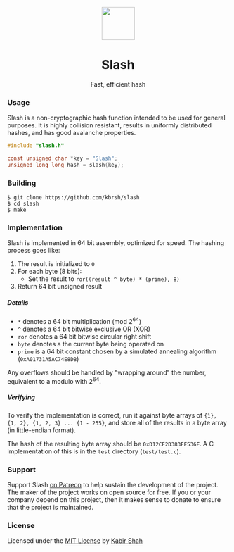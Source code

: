 <p align="center"><a href="https://github.com/kbrsh/slash" target="_blank"><img width="75" src="https://raw.githubusercontent.com/kbrsh/slash/master/img/logo.png"></a></p>

<h1 align="center">Slash</h1>

<p align="center">Fast, efficient hash</p>

### Usage

Slash is a non-cryptographic hash function intended to be used for general purposes. It is highly collision resistant, results in uniformly distributed hashes, and has good avalanche properties.

```c
#include "slash.h"

const unsigned char *key = "Slash";
unsigned long long hash = slash(key);
```

### Building

```shell
$ git clone https://github.com/kbrsh/slash
$ cd slash
$ make
```

### Implementation

Slash is implemented in 64 bit assembly, optimized for speed. The hashing process goes like:

1. The result is initialized to `0`
2. For each byte (8 bits):
   * Set the result to `ror((result ^ byte) * (prime), 8)`
3. Return 64 bit unsigned result

##### Details

* `*` denotes a 64 bit multiplication (mod 2<sup>64</sup>)
* `^` denotes a 64 bit bitwise exclusive OR (XOR)
* `ror` denotes a 64 bit bitwise circular right shift
* `byte` denotes a the current byte being operated on
* `prime` is a 64 bit constant chosen by a simulated annealing algorithm (`0xA01731A5AC74E8DB`)

Any overflows should be handled by "wrapping around" the number, equivalent to a modulo with 2<sup>64</sup>.

<!-- Prime: f(num, current) = num * (current ^ num) + 17, where num = current sub prime (3, 5, 7), current = XOR of all outputs, f(num, current) = output after sub prime in prime -->

##### Verifying

To verify the implementation is correct, run it against byte arrays of `{1}, {1, 2}, {1, 2, 3} ... {1 - 255}`, and store all of the results in a byte array (in little-endian format).

The hash of the resulting byte array should be `0xD12CE2D383EF536F`. A C implementation of this is in the `test` directory (`test/test.c`).

### Support

Support Slash [on Patreon](https://patreon.com/kbrsh) to help sustain the development of the project. The maker of the project works on open source for free. If you or your company depend on this project, then it makes sense to donate to ensure that the project is maintained.

### License

Licensed under the [MIT License](https://kbrsh.github.io/license) by [Kabir Shah](https://kabir.ml)
